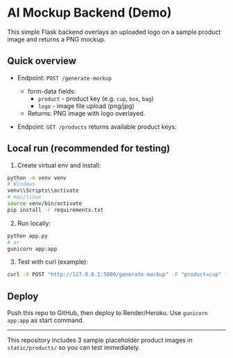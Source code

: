 # AI Mockup Backend (Demo)

This simple Flask backend overlays an uploaded logo on a sample product image and returns a PNG mockup.

## Quick overview
- Endpoint: `POST /generate-mockup`
  - form-data fields:
    - `product` - product key (e.g. `cup`, `box`, `bag`)
    - `logo` - image file upload (png/jpg)
  - Returns: PNG image with logo overlayed.

- Endpoint: `GET /products` returns available product keys.

## Local run (recommended for testing)
1. Create virtual env and install:
```bash
python -m venv venv
# Windows
venv\\Scripts\\activate
# mac/linux
source venv/bin/activate
pip install -r requirements.txt
```

2. Run locally:
```bash
python app.py
# or
gunicorn app:app
```

3. Test with curl (example):
```bash
curl -X POST "http://127.0.0.1:5000/generate-mockup" -F "product=cup" -F "logo=@/path/to/your/logo.png" --output mockup.png
```

## Deploy
Push this repo to GitHub, then deploy to Render/Heroku. Use `gunicorn app:app` as start command.

---
This repository includes 3 sample placeholder product images in `static/products/` so you can test immediately.
